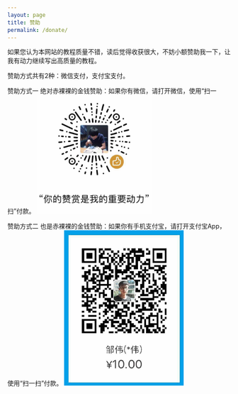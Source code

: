 ```yaml
---
layout: page
title: 赞助
permalink: /donate/
---
```

如果您认为本网站的教程质量不错，读后觉得收获很大，不妨小额赞助我一下，让我有动力继续写出高质量的教程。

赞助方式共有2种：微信支付，支付宝支付。

赞助方式一
绝对赤裸裸的金钱赞助：如果你有微信，请打开微信，使用“扫一扫”付款。
![微信赞赏二维码](/assets/img/wx-donate.png)

赞助方式二
也是赤裸裸的金钱赞助：如果你有手机支付宝，请打开支付宝App，使用“扫一扫”付款。
![支付宝赞赏二维码](/assets/img/ali-donate.png)
